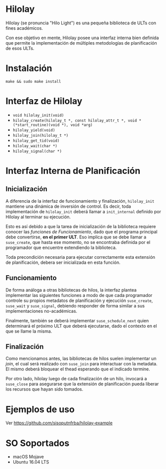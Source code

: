 # Hilolay

Hilolay (se pronuncia "Hilo Light") es una pequeña biblioteca de ULTs con fines académicos.

Con ese objetivo en mente, Hilolay posee una interfaz interna bien definida que permite la implementación de múltiples metodologías de planificación de esos ULTs.

# Instalación

`make && sudo make install` 

# Interfaz de Hilolay
- `void hilolay_init(void)`
- `hilolay_create(hilolay_t *, const hilolay_attr_t *, void *(*start_routine)(void *), void *arg)`
- `hilolay_yield(void)`
- `hilolay_join(hilolay_t *)`
- `hilolay_get_tid(void)`
- `hilolay_wait(char *)`
- `hilolay_signal(char *)`

# Interfaz Interna de Planificación

## Inicialización
A diferencia de la interfaz de funcionamiento y finalización, `hilolay_init` mantiene una dinámica de inversión de control. Es decir, toda implementación de `hilolay_init` deberá llamar a `init_internal` definido por Hilolay al terminar su ejecución.

Esto es así debido a que la tarea de inicialización de la biblioteca requiere conocer las _funciones de Funcionamiento_, dado que el programa principal debe convertirse, **en el primer ULT**. Eso implica que se debe llamar a `suse_create`, que hasta ese momento, no se encontraba definida por el programador que encuentre extendiendo la biblioteca.

Toda precondición necesaria para ejecutar correctamente esta extensión de planificación, debera ser inicializada en esta función.

## Funcionamiento
De forma análoga a otras bibliotecas de hilos, la interfaz plantea implementar las siguientes funciones a modo de que cada programador controle su propios metadatos de planificación y ejecución `suse_create`, `suse_wait` y `suse_signal`, debiendo responder de forma similar a sus implementaciones no-académicas.

Finalmente, también se deberá implementar `suse_schedule_next` quien determinará el próximo ULT que deberá ejecutarse, dado el contexto en el que se llame la misma.

## Finalización
Como mencionamos antes, las bibliotecas de hilos suelen implementar un _join_, el cual será realizado con `suse_join` para interactuar con la metadata. El mismo deberá bloquear el thead esperando que el indicado termine.

Por otro lado, hilolay luego de cada finalización de un hilo, invocará a `suse_close` para asegurarse que la extensión de planificación pueda liberar los recursos que hayan sido tomados.

# Ejemplos de uso
Ver https://github.com/sisoputnfrba/hilolay-example

# SO Soportados
- macOS Mojave
- Ubuntu 16.04 LTS